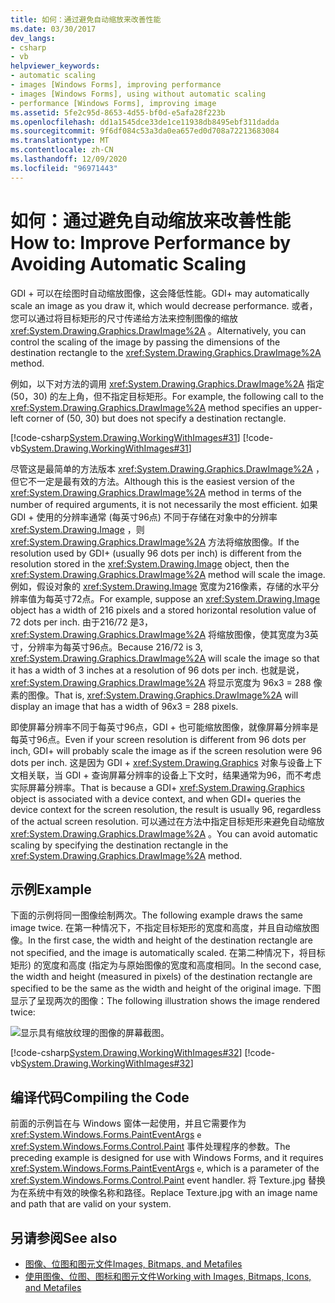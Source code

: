 ```yaml
---
title: 如何：通过避免自动缩放来改善性能
ms.date: 03/30/2017
dev_langs:
- csharp
- vb
helpviewer_keywords:
- automatic scaling
- images [Windows Forms], improving performance
- images [Windows Forms], using without automatic scaling
- performance [Windows Forms], improving image
ms.assetid: 5fe2c95d-8653-4d55-bf0d-e5afa28f223b
ms.openlocfilehash: dd1a1545dce33de1ce11938db8495ebf311dadda
ms.sourcegitcommit: 9f6df084c53a3da0ea657ed0d708a72213683084
ms.translationtype: MT
ms.contentlocale: zh-CN
ms.lasthandoff: 12/09/2020
ms.locfileid: "96971443"
---
```

# <a name="how-to-improve-performance-by-avoiding-automatic-scaling"></a><span data-ttu-id="92e31-102">如何：通过避免自动缩放来改善性能</span><span class="sxs-lookup"><span data-stu-id="92e31-102">How to: Improve Performance by Avoiding Automatic Scaling</span></span>
<span data-ttu-id="92e31-103">GDI + 可以在绘图时自动缩放图像，这会降低性能。</span><span class="sxs-lookup"><span data-stu-id="92e31-103">GDI+ may automatically scale an image as you draw it, which would decrease performance.</span></span> <span data-ttu-id="92e31-104">或者，您可以通过将目标矩形的尺寸传递给方法来控制图像的缩放 <xref:System.Drawing.Graphics.DrawImage%2A> 。</span><span class="sxs-lookup"><span data-stu-id="92e31-104">Alternatively, you can control the scaling of the image by passing the dimensions of the destination rectangle to the <xref:System.Drawing.Graphics.DrawImage%2A> method.</span></span>  
  
 <span data-ttu-id="92e31-105">例如，以下对方法的调用 <xref:System.Drawing.Graphics.DrawImage%2A> 指定 (50，30) 的左上角，但不指定目标矩形。</span><span class="sxs-lookup"><span data-stu-id="92e31-105">For example, the following call to the <xref:System.Drawing.Graphics.DrawImage%2A> method specifies an upper-left corner of (50, 30) but does not specify a destination rectangle.</span></span>  
  
 [!code-csharp[System.Drawing.WorkingWithImages#31](~/samples/snippets/csharp/VS_Snippets_Winforms/System.Drawing.WorkingWithImages/CS/Class1.cs#31)]
 [!code-vb[System.Drawing.WorkingWithImages#31](~/samples/snippets/visualbasic/VS_Snippets_Winforms/System.Drawing.WorkingWithImages/VB/Class1.vb#31)]  
  
 <span data-ttu-id="92e31-106">尽管这是最简单的方法版本 <xref:System.Drawing.Graphics.DrawImage%2A> ，但它不一定是最有效的方法。</span><span class="sxs-lookup"><span data-stu-id="92e31-106">Although this is the easiest version of the <xref:System.Drawing.Graphics.DrawImage%2A> method in terms of the number of required arguments, it is not necessarily the most efficient.</span></span> <span data-ttu-id="92e31-107">如果 GDI + 使用的分辨率通常 (每英寸96点) 不同于存储在对象中的分辨率 <xref:System.Drawing.Image> ，则 <xref:System.Drawing.Graphics.DrawImage%2A> 方法将缩放图像。</span><span class="sxs-lookup"><span data-stu-id="92e31-107">If the resolution used by GDI+ (usually 96 dots per inch) is different from the resolution stored in the <xref:System.Drawing.Image> object, then the <xref:System.Drawing.Graphics.DrawImage%2A> method will scale the image.</span></span> <span data-ttu-id="92e31-108">例如，假设对象的 <xref:System.Drawing.Image> 宽度为216像素，存储的水平分辨率值为每英寸72点。</span><span class="sxs-lookup"><span data-stu-id="92e31-108">For example, suppose an <xref:System.Drawing.Image> object has a width of 216 pixels and a stored horizontal resolution value of 72 dots per inch.</span></span> <span data-ttu-id="92e31-109">由于216/72 是3， <xref:System.Drawing.Graphics.DrawImage%2A> 将缩放图像，使其宽度为3英寸，分辨率为每英寸96点。</span><span class="sxs-lookup"><span data-stu-id="92e31-109">Because 216/72 is 3, <xref:System.Drawing.Graphics.DrawImage%2A> will scale the image so that it has a width of 3 inches at a resolution of 96 dots per inch.</span></span> <span data-ttu-id="92e31-110">也就是说， <xref:System.Drawing.Graphics.DrawImage%2A> 将显示宽度为 96x3 = 288 像素的图像。</span><span class="sxs-lookup"><span data-stu-id="92e31-110">That is, <xref:System.Drawing.Graphics.DrawImage%2A> will display an image that has a width of 96x3 = 288 pixels.</span></span>  
  
 <span data-ttu-id="92e31-111">即使屏幕分辨率不同于每英寸96点，GDI + 也可能缩放图像，就像屏幕分辨率是每英寸96点。</span><span class="sxs-lookup"><span data-stu-id="92e31-111">Even if your screen resolution is different from 96 dots per inch, GDI+ will probably scale the image as if the screen resolution were 96 dots per inch.</span></span> <span data-ttu-id="92e31-112">这是因为 GDI + <xref:System.Drawing.Graphics> 对象与设备上下文相关联，当 GDI + 查询屏幕分辨率的设备上下文时，结果通常为96，而不考虑实际屏幕分辨率。</span><span class="sxs-lookup"><span data-stu-id="92e31-112">That is because a GDI+ <xref:System.Drawing.Graphics> object is associated with a device context, and when GDI+ queries the device context for the screen resolution, the result is usually 96, regardless of the actual screen resolution.</span></span> <span data-ttu-id="92e31-113">可以通过在方法中指定目标矩形来避免自动缩放 <xref:System.Drawing.Graphics.DrawImage%2A> 。</span><span class="sxs-lookup"><span data-stu-id="92e31-113">You can avoid automatic scaling by specifying the destination rectangle in the <xref:System.Drawing.Graphics.DrawImage%2A> method.</span></span>  
  
## <a name="example"></a><span data-ttu-id="92e31-114">示例</span><span class="sxs-lookup"><span data-stu-id="92e31-114">Example</span></span>  
 <span data-ttu-id="92e31-115">下面的示例将同一图像绘制两次。</span><span class="sxs-lookup"><span data-stu-id="92e31-115">The following example draws the same image twice.</span></span> <span data-ttu-id="92e31-116">在第一种情况下，不指定目标矩形的宽度和高度，并且自动缩放图像。</span><span class="sxs-lookup"><span data-stu-id="92e31-116">In the first case, the width and height of the destination rectangle are not specified, and the image is automatically scaled.</span></span> <span data-ttu-id="92e31-117">在第二种情况下，将目标矩形) 的宽度和高度 (指定为与原始图像的宽度和高度相同。</span><span class="sxs-lookup"><span data-stu-id="92e31-117">In the second case, the width and height (measured in pixels) of the destination rectangle are specified to be the same as the width and height of the original image.</span></span> <span data-ttu-id="92e31-118">下图显示了呈现两次的图像：</span><span class="sxs-lookup"><span data-stu-id="92e31-118">The following illustration shows the image rendered twice:</span></span>  
  
 ![显示具有缩放纹理的图像的屏幕截图。](./media/how-to-improve-performance-by-avoiding-automatic-scaling/two-scaled-texture-images.png)  
  
 [!code-csharp[System.Drawing.WorkingWithImages#32](~/samples/snippets/csharp/VS_Snippets_Winforms/System.Drawing.WorkingWithImages/CS/Class1.cs#32)]
 [!code-vb[System.Drawing.WorkingWithImages#32](~/samples/snippets/visualbasic/VS_Snippets_Winforms/System.Drawing.WorkingWithImages/VB/Class1.vb#32)]  
  
## <a name="compiling-the-code"></a><span data-ttu-id="92e31-120">编译代码</span><span class="sxs-lookup"><span data-stu-id="92e31-120">Compiling the Code</span></span>  
 <span data-ttu-id="92e31-121">前面的示例旨在与 Windows 窗体一起使用，并且它需要作为 <xref:System.Windows.Forms.PaintEventArgs> `e` <xref:System.Windows.Forms.Control.Paint> 事件处理程序的参数。</span><span class="sxs-lookup"><span data-stu-id="92e31-121">The preceding example is designed for use with Windows Forms, and it requires <xref:System.Windows.Forms.PaintEventArgs> `e`, which is a parameter of the <xref:System.Windows.Forms.Control.Paint> event handler.</span></span> <span data-ttu-id="92e31-122">将 Texture.jpg 替换为在系统中有效的映像名称和路径。</span><span class="sxs-lookup"><span data-stu-id="92e31-122">Replace Texture.jpg with an image name and path that are valid on your system.</span></span>  
  
## <a name="see-also"></a><span data-ttu-id="92e31-123">另请参阅</span><span class="sxs-lookup"><span data-stu-id="92e31-123">See also</span></span>

- [<span data-ttu-id="92e31-124">图像、位图和图元文件</span><span class="sxs-lookup"><span data-stu-id="92e31-124">Images, Bitmaps, and Metafiles</span></span>](images-bitmaps-and-metafiles.md)
- [<span data-ttu-id="92e31-125">使用图像、位图、图标和图元文件</span><span class="sxs-lookup"><span data-stu-id="92e31-125">Working with Images, Bitmaps, Icons, and Metafiles</span></span>](working-with-images-bitmaps-icons-and-metafiles.md)
